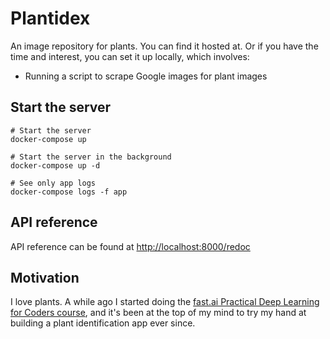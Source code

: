 # Plantidex

An image repository for plants.
You can find it hosted at.
Or if you have the time and interest, you can set it up locally, which involves:
 - Running a script to scrape Google images for plant images

## Start the server
```
# Start the server
docker-compose up

# Start the server in the background
docker-compose up -d

# See only app logs
docker-compose logs -f app
```

## API reference
API reference can be found at [http://localhost:8000/redoc](http://localhost:8000/redoc)

## Motivation
I love plants. A while ago I started doing the [fast.ai Practical Deep Learning for Coders course](https://course.fast.ai/), and it's been at the top of my mind to try my hand at building a plant identification app ever since.

